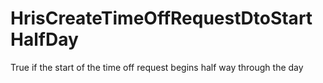 # HrisCreateTimeOffRequestDtoStartHalfDay

True if the start of the time off request begins half way through the day

